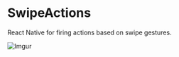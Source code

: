 # SwipeActions

React Native for firing actions based on swipe gestures.

![Imgur](http://i.imgur.com/5rRYBCG.gifv)
